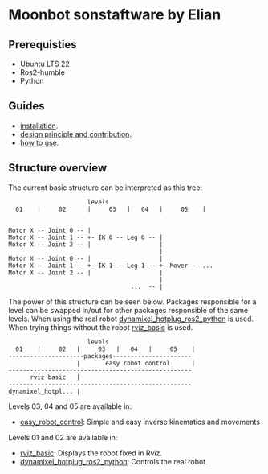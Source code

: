 # Moonbot sonstaftware by Elian

## Prerequisties

* Ubuntu LTS 22
* Ros2-humble
* Python

## Guides

* [installation](Documentation/installation.md).
* [design principle and contribution](Documentation/design_principles.md).
* [how to use](Documentation/use.md).

## Structure overview

The current basic structure can be interpreted as this tree:
```  
                      levels
  01    |     02      |     03   |   04   |     05    |


Motor X -- Joint 0 -- |
Motor X -- Joint 1 -- +- IK 0 -- Leg 0 -- |
Motor X -- Joint 2 -- |                   |
                                          |
Motor X -- Joint 0 -- |                   |       
Motor X -- Joint 1 -- +- IK 1 -- Leg 1 -- +- Mover -- ...
Motor X -- Joint 2 -- |                   |
                                          |
                                  ...  -- |
```

The power of this structure can be seen below. Packages responsible for a level can be swapped in/out for other packages responsible of the same levels.
When using the real robot [dynamixel_hotplug_ros2_python](https://github.com/hubble14567/dynamixel_hotplug_ros2_python) is used. When trying things without the robot [rviz_basic](src/rviz_basic) is used.

```  
                      levels
  01    |     02   |     03   |   04   |     05    |
---------------------packages----------------------
                   |       easy robot control      |
---------------------------------------------------
      rviz basic   |
---------------------------------------------------
dynamixel_hotpl... |
```

Levels 03, 04 and 05 are available in:
- [easy_robot_control](src/easy_robot_control): Simple and easy inverse kinematics and movements

Levels 01 and 02 are available in:
- [rviz_basic](src/rviz_basic): Displays the robot fixed in Rviz.
- [dynamixel_hotplug_ros2_python](https://github.com/hubble14567/dynamixel_hotplug_ros2_python): Controls the real robot.
